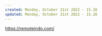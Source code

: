```yaml
---
created: Monday, October 31st 2022 - 15.26
updated: Monday, October 31st 2022 - 15.26
---
```

https://remoteindo.com/